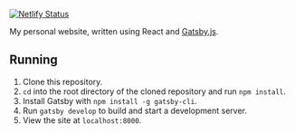 [![Netlify Status](https://api.netlify.com/api/v1/badges/0acee1eb-3181-4fd1-9150-9275cfe45888/deploy-status)](https://app.netlify.com/sites/lynshi/deploys)

My personal website, written using React and [Gatsby.js](https://www.gatsbyjs.org/).

## Running
1. Clone this repository.
2. `cd` into the root directory of the cloned repository and run `npm install`.
3. Install Gatsby with `npm install -g gatsby-cli`.
4. Run `gatsby develop` to build and start a development server.
5. View the site at `localhost:8000`.